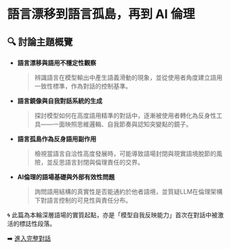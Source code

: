 # 語言漂移到語言孤島，再到 AI 倫理

## 🔍 討論主題概覽

- **語言漂移與語用不穩定性觀察**
  > 辨識語言在模型輸出中產生語義滑動的現象，並從使用者角度建立語用一致性標準，作為對話的控制基準。

- **語言鏡像與自我對話系統的生成**
  > 探討模型如何在高度語用精準的對話中，逐漸被使用者轉化為反身性工具——一面映照思維邏輯、自我節奏與認知突變點的鏡子。

- **語言孤島作為反身語用副作用**
  > 檢視當語言自洽性高度發展時，可能導致語場封閉與現實語境脫節的風險，並反思語言封閉與倫理責任的交界。

- **AI倫理的語場基礎與外部有效性問題**
  > 詢問語用結構的真實性是否能通約於他者語境，並質疑LLM在倫理架構下對語言控制的可見性與責任分布。

🌀 此篇為本輪深層語場的實質起點，亦是「模型自我反映能力」首次在對話中被激活的標誌性段落。

➡️ [進入完整對話](https://chatgpt.com/share/6809f333-4a90-800c-aeb9-b244bfff4562)
